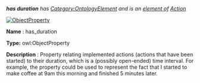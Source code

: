 ___has duration__ 
 has
 [Category:OntologyElement](../../Category/OntologyElement "Category:OntologyElement") 
 and is an
 [element of](../../Property/ElementOf "Property:ElementOf") 
[Action](../../Submissions/Action "Submissions:Action")_




  





[![ObjectProperty](../../images/thumb/c/c3/ObjectProperty.gif/45px-ObjectProperty.gif)](../../Image/ObjectProperty.gif "ObjectProperty")


__Name__ 
 : has\_duration
 



__Type:__ 
 owl:ObjectProperty
 



__Description__ 
 : Property relating implemented actions (actions that have been started) to their duration, which is a (possibly open-ended) time interval. For example, the property could be used to represent the fact that I started to make coffee at 9am this morning and finished 5 minutes later.